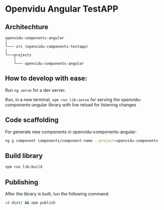# Openvidu Angular TestAPP


## Architechture

```
openvidu-components-angular
│
└─── src (openvidu-components-testapp)
│
└───projects
    │
	└─── openvidu-components-angular
```

## How to develop with ease:

Run `ng serve` for a dev server.

Run, in a new terminal, `npm run lib:serve` for serving the openvidu-components-angular library with live reload for listening changes

## Code scaffolding

For generate new components in openvidu-components-angular:

```bash
ng g component components/component-name --project=openvidu-components-angular
```


## Build library

```bash
npm run lib:build
```

## Publishing

After the library is built, tun the following command:

```bash
cd dist/ && npm publish
```
